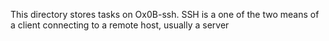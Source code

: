 This directory stores tasks on Ox0B-ssh. SSH is a one of the two means of a client connecting to a remote host, usually a server
